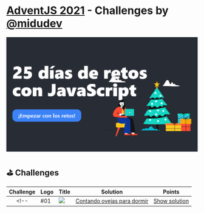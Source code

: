 # [AdventJS 2021][adventjs] - Challenges by [@midudev][midudev]

![AdventJS][adventjs-logo]

## ⛳ Challenges
| Challenge | Logo                                                               |  Title                                                   | Solution                          | Points |
| :-------: | ------------------------------------------------------------------ | -------------------------------------------------------- | :-------------------------------: | :----: |
<!-- | #01       | <img src="https://2021.adventjs.dev/sheep.png" width="50"/>        | [Contando ovejas para dormir][01]                        | [Show solution](./challenges/01/) | 0      | -->




[midudev]: https://midu.dev
[adventjs]: https://2021.adventjs.dev/
[adventjs-logo]: /assets/banner_2021.png

[01]: https://adventjs.dev/challenges/01
[02]: https://adventjs.dev/challenges/02
[03]: https://adventjs.dev/challenges/03
[04]: https://adventjs.dev/challenges/04
[05]: https://adventjs.dev/challenges/05
[06]: https://adventjs.dev/challenges/06
[07]: https://adventjs.dev/challenges/07
[08]: https://adventjs.dev/challenges/08
[09]: https://adventjs.dev/challenges/09
[10]: https://adventjs.dev/challenges/10
[11]: https://adventjs.dev/challenges/11
[12]: https://adventjs.dev/challenges/12
[13]: https://adventjs.dev/challenges/13
[14]: https://adventjs.dev/challenges/14
[15]: https://adventjs.dev/challenges/15
[16]: https://adventjs.dev/challenges/16
[17]: https://adventjs.dev/challenges/17
[18]: https://adventjs.dev/challenges/18
[19]: https://adventjs.dev/challenges/19
[20]: https://adventjs.dev/challenges/20
[21]: https://adventjs.dev/challenges/21
[22]: https://adventjs.dev/challenges/22
[23]: https://adventjs.dev/challenges/23
[24]: https://adventjs.dev/challenges/24
